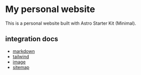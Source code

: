 # My personal website

This is a personal website built with Astro Starter Kit (Minimal).

## integration docs

- [markdown](https://docs.astro.build/en/guides/markdown-content/)
- [tailwind](https://docs.astro.build/en/guides/integrations-guide/tailwind/)
- [image](https://docs.astro.build/en/guides/integrations-guide/image/)
- [sitemap](https://docs.astro.build/en/guides/integrations-guide/sitemap/)
